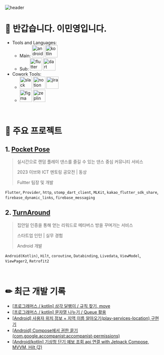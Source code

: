 ![header](https://capsule-render.vercel.app/api?type=venom&color=auto&height=300&section=header&text=MinYoung%20Lee&fontSize=90&animation=fadeIn)

# 👋 반갑습니다. 이민영입니다.
  - Tools and Languages:
    - Main: <img src="https://developer.android.com/static/images/brand/android-head_3D.png" alt="android" height="40"/> <img src="https://www.vectorlogo.zone/logos/kotlinlang/kotlinlang-icon.svg" alt="kotlin" width="40" height="40"/>
    - Sub: <img src="https://www.vectorlogo.zone/logos/flutterio/flutterio-icon.svg" alt="flutter" width="40" height="40"/> <img src="https://www.vectorlogo.zone/logos/dartlang/dartlang-icon.svg" alt="dart" width="40" height="40"/> 
  - Cowork Tools:
    - <img src="https://cdn4.iconfinder.com/data/icons/logos-and-brands/512/306_Slack_logo-512.png" alt="slack" height="40"/> <img src="https://upload.wikimedia.org/wikipedia/commons/thumb/e/e9/Notion-logo.svg/2048px-Notion-logo.svg.png" alt="notion" height="40"/> <img src="https://cdn-icons-png.flaticon.com/512/5968/5968875.png" alt="jira" height="40"/>
    - <img src="https://upload.wikimedia.org/wikipedia/commons/thumb/3/33/Figma-logo.svg/1365px-Figma-logo.svg.png" alt="figma" height="40"> <img src="https://uxwing.com/wp-content/themes/uxwing/download/brands-and-social-media/zeplin-icon.png" alt="zeplin" height="40">

<br>

# 🌟 주요 프로젝트
## 1. [Pocket Pose](https://github.com/minWachya/hatch-flutter-app-2023)
> 실시간으로 랜덤 플레이 댄스를 즐길 수 있는 댄스 중심 커뮤니티 서비스
> 
> 2023 이브와 ICT 멘토링 공모전 | 동상
>
> Fultter 팀장 및 개발

`Flutter`, `Provider`, `http`, `stomp_dart_client`, `MLKit`, `kakao_flutter_sdk_share`, `firebase_dynamic_links`,  `firebase_messaging`

## 2. [TurnAround](https://github.com/Toursix206/turnaround-aos)
> 집안일 인증을 통해 얻는 리워드로 메타버스 방을 꾸며가는 서비스
>
> 스타트업 인턴 | 실무 경험
>
> Android 개발

`Android(Kotlin)`, `Hilt`, `coroutine`, `Databinding`, `Livedata`, `ViewModel`, `ViewPager2`, `Retrofit2`

<br>

# ✏ 최근 개발 기록
<!-- BLOG-POST-LIST:START -->
- [[프로그래머스 / kotlin] 삼각 달팽이 / 규칙 찾기, move](https://min-wachya.tistory.com/281)
- [[프로그래머스 / kotlin] 문자열 나누기 / Queue 활용](https://min-wachya.tistory.com/280)
- [[Android] 사용자 위치 정보 + 지역 이름 알아오기&lpar;play-services-location&rpar; 구현기](https://min-wachya.tistory.com/279)
- [[Android] Compose에서 권한 묻기&lpar;com.google.accompanist:accompanist-permissions&rpar;](https://min-wachya.tistory.com/278)
- [[Android/kotlin] 기상청 단기 예보 조회 api 연결 with Jetpack Compose, MVVM, Hilt &lpar;2&rpar;](https://min-wachya.tistory.com/277)
<!-- BLOG-POST-LIST:END -->

